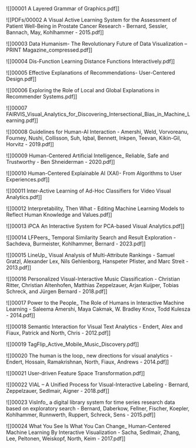 
![[00001 A Layered Grammar of Graphics.pdf]]


![[PDFs/00002 A Visual Active Learning System for the Assessment of Patient Well-Being in Prostate Cancer Research - Bernard, Sessler, Bannach, May, Kohlhammer - 2015.pdf]]


![[00003 Data Humanism- The Revolutionary Future of Data Visualization – PRINT Magazine_compressed.pdf]]



![[00004 Dis-Function Learning Distance Functions Interactively.pdf]]






![[00005 Effective Explanations of Recommendations- User-Centered Design.pdf]]

![[00006 Exploring the Role of Local and Global Explanations in Recommender Systems.pdf]]

![[00007 FAIRVIS_Visual_Analytics_for_Discovering_Intersectional_Bias_in_Machine_Learning.pdf]]

![[00008 Guidelines for Human-AI Interaction - Amershi, Weld, Vorvoreanu, Fourney, Nushi, Collisson, Suh, Iqbal, Bennett, Inkpen, Teevan, Kikin-Gil, Horvitz - 2019.pdf]]

![[00009 Human-Centered Artificial Intelligence_ Reliable, Safe and Trustworthy - Ben Shneiderman - 2020.pdf]]

![[00010 Human-Centered Explainable AI (XAI)- From Algorithms to User Experiences.pdf]]

![[00011 Inter-Active Learning of Ad-Hoc Classifiers for Video Visual Analytics.pdf]]

![[00012 Interpretability, Then What - Editing Machine Learning Models to Reflect Human Knowledge and Values.pdf]]

![[00013 iPCA An Interactive System for PCA-based Visual Analytics.pdf]]

![[00014 LFPeers_ Temporal Similarity Search and Result Exploration - Sachdeva, Burmeister, Kohlhammer, Bernard - 2023.pdf]]

![[00015 LineUp_ Visual Analysis of Multi-Attribute Rankings - Samuel Gratzl, Alexander Lex, Nils Gehlenborg, Hanspeter Pfister, and Marc Streit - 2013.pdf]]

![[00016 Personalized Visual-Interactive Music Classification - Christian Ritter, Christian Altenhofen, Matthias Zeppelzauer, Arjan Kuijper, Tobias Schreck, and Jürgen Bernard - 2018.pdf]]

![[00017 Power to the People_ The Role of Humans in Interactive Machine Learning - Saleema Amershi, Maya Cakmak, W. Bradley Knox, Todd Kulesza - 2014.pdf]]

![[00018 Semantic Interaction for Visual Text Analytics - Endert, Alex and Fiaux, Patrick and North, Chris - 2012.pdf]]

![[00019 TagFlip_Active_Mobile_Music_Discovery.pdf]]

![[00020 The human is the loop_ new directions for visual analytics - Endert, Hossain, Ramakrishnan, North, Fiaux, Andrews - 2014.pdf]]

![[00021 User-driven Feature Space Transformation.pdf]]

![[00022 VIAL – A Unified Process for Visual-Interactive Labeling - Bernard, Zeppelzauer, Sedlmair, Aigner - 2018.pdf]]

![[00023 VisInfo_ a digital library system for time series research data based on exploratory search - Bernard, Daberkow, Fellner, Fischer, Koepler, Kohlhammer, Runnwerth, Ruppert, Schreck, Sens - 2015.pdf]]

![[00024 What You See Is What You Can Change_ Human-Centered Machine Learning By Interactive Visualization - Sacha, Sedlmair, Zhang, Lee, Peltonen, Weiskopf, North, Keim  - 2017.pdf]]